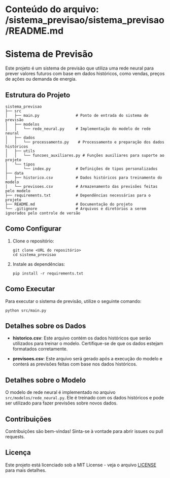 # Conteúdo do arquivo: /sistema_previsao/sistema_previsao/README.md

# Sistema de Previsão

Este projeto é um sistema de previsão que utiliza uma rede neural para prever valores futuros com base em dados históricos, como vendas, preços de ações ou demanda de energia.

## Estrutura do Projeto

```
sistema_previsao
├── src
│   ├── main.py                # Ponto de entrada do sistema de previsão
│   ├── modelos
│   │   └── rede_neural.py     # Implementação do modelo de rede neural
│   ├── dados
│   │   └── processamento.py    # Processamento e preparação dos dados históricos
│   ├── utils
│   │   └── funcoes_auxiliares.py # Funções auxiliares para suporte ao projeto
│   └── tipos
│       └── index.py           # Definições de tipos personalizados
├── data
│   ├── historico.csv          # Dados históricos para treinamento do modelo
│   └── previsoes.csv          # Armazenamento das previsões feitas pelo modelo
├── requirements.txt           # Dependências necessárias para o projeto
├── README.md                  # Documentação do projeto
└── .gitignore                 # Arquivos e diretórios a serem ignorados pelo controle de versão
```

## Como Configurar

1. Clone o repositório:
   ```
   git clone <URL do repositório>
   cd sistema_previsao
   ```

2. Instale as dependências:
   ```
   pip install -r requirements.txt
   ```

## Como Executar

Para executar o sistema de previsão, utilize o seguinte comando:
```
python src/main.py
```

## Detalhes sobre os Dados

- **historico.csv**: Este arquivo contém os dados históricos que serão utilizados para treinar o modelo. Certifique-se de que os dados estejam formatados corretamente.
  
- **previsoes.csv**: Este arquivo será gerado após a execução do modelo e conterá as previsões feitas com base nos dados históricos.

## Detalhes sobre o Modelo

O modelo de rede neural é implementado no arquivo `src/modelos/rede_neural.py`. Ele é treinado com os dados históricos e pode ser utilizado para fazer previsões sobre novos dados.

## Contribuições

Contribuições são bem-vindas! Sinta-se à vontade para abrir issues ou pull requests.

## Licença

Este projeto está licenciado sob a MIT License - veja o arquivo [LICENSE](LICENSE) para mais detalhes.
